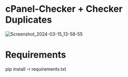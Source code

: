 # cPanel-Checker + Checker Duplicates

![Screenshot_2024-03-15_13-58-55](https://github.com/intestatarioerrato/cPanel-Checker-Checker-Duplicates/assets/163549334/d5a1f3c5-0819-4a0f-ac46-058ddb0b7a14)

# Requirements
pip install -r requirements.txt
